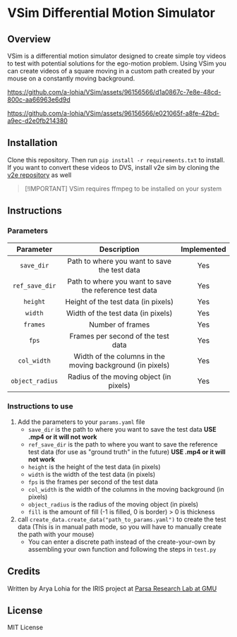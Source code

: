 # VSim Differential Motion Simulator

## Overview

VSim is a differential motion simulator designed to create simple toy videos to 
test with potential solutions for the ego-motion problem. Using VSim you can 
create videos of a square moving in a custom path created by your mouse on a 
constantly moving background.

https://github.com/a-lohia/VSim/assets/96156566/d1a0867c-7e8e-48cd-800c-aa66963e6d9d

https://github.com/a-lohia/VSim/assets/96156566/e021065f-a8fe-42bd-a9ec-d2e0fb214380

## Installation

Clone this repository. Then run `pip install -r requirements.txt` to install. 
If you want to convert these videos to DVS, install v2e sim by cloning the 
[v2e repository](https://github.com/SensorsINI/v2e) as well

> [!IMPORTANT] VSim requires ffmpeg to be installed on your system

## Instructions

### Parameters 

|    Parameter    |                        Description                        | Implemented |
|:---------------:|:---------------------------------------------------------:|:-----------:|
|   `save_dir`    |       Path to where you want to save the test data        |     Yes     |
| `ref_save_dir`  |  Path to where you want to save the reference test data   |     Yes     |
|    `height`     |            Height of the test data (in pixels)            |     Yes     |
|     `width`     |            Width of the test data (in pixels)             |     Yes     |
|    `frames`     |                     Number of frames                      |     Yes     |
|      `fps`      |            Frames per second of the test data             |     Yes     |
|   `col_width`   | Width of the columns in the moving background (in pixels) |     Yes     |
| `object_radius` |          Radius of the moving object (in pixels)          |     Yes     |

### Instructions to use

1. Add the parameters to your `params.yaml` file
    - `save_dir` is the path to where you want to save the test data **USE .mp4 or it will not work**
    - `ref_save_dir` is the path to where you want to save the reference test data (for use as "ground truth" in the future) **USE .mp4 or it will not work**
    - `height` is the height of the test data (in pixels) 
    - `width` is the width of the test data (in pixels)
    - `fps` is the frames per second of the test data
    - `col_width` is the width of the columns in the moving background (in pixels)
    - `object_radius` is the radius of the moving object (in pixels)
    - `fill` is the amount of fill (-1 is filled, 0 is border) > 0 is thickness
2. call `create_data.create_data("path_to_params.yaml")` to create the test data (This is in manual path mode, 
so you will have to manually create the path with your mouse)
   - You can enter a discrete path instead of the create-your-own by assembling your own function and following the steps in `test.py`

## Credits

Written by Arya Lohia for the IRIS project at [Parsa Research Lab at GMU](https://mason.gmu.edu/~mparsa/)

## License
MIT License
